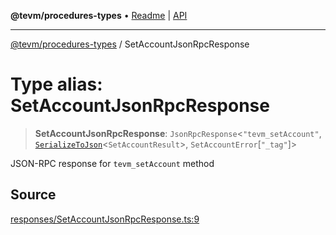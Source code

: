 **@tevm/procedures-types** • [Readme](../README.md) \| [API](../globals.md)

***

[@tevm/procedures-types](../README.md) / SetAccountJsonRpcResponse

# Type alias: SetAccountJsonRpcResponse

> **SetAccountJsonRpcResponse**: `JsonRpcResponse`\<`"tevm_setAccount"`, [`SerializeToJson`](SerializeToJson.md)\<`SetAccountResult`\>, `SetAccountError`\[`"_tag"`\]\>

JSON-RPC response for `tevm_setAccount` method

## Source

[responses/SetAccountJsonRpcResponse.ts:9](https://github.com/evmts/tevm-monorepo/blob/main/packages/procedures-types/src/responses/SetAccountJsonRpcResponse.ts#L9)
